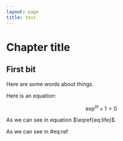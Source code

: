 ```yaml
---
layout: page
title: test
---
```


Chapter title
=============

First bit
---------

Here are some words about things.

Here is an equation:

$$
\begin{equation}
\exp^{i\pi} + 1 = 0
\label{eq:life}
\end{equation}
$$

As we can see in equation $\eqref{eq:life}$.

As we can see in #eq:ref
